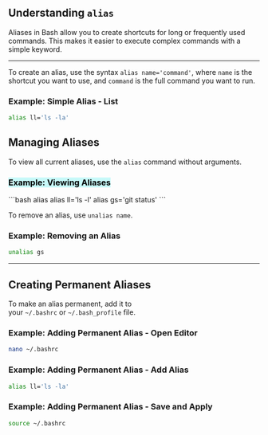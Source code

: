 ## Understanding `alias`

Aliases in Bash allow you to create shortcuts for long or frequently used commands. This makes it easier to execute complex commands with a simple keyword.

---

To create an alias, use the syntax `alias name='command'`, where `name` is the shortcut you want to use, and `command` is the full command you want to run.

### Example: Simple Alias - List

```bash
alias ll='ls -la'
```

## Managing Aliases

To view all current aliases, use the `alias` command without arguments.

### <mark style="background: #ABF7F7A6;">Example: Viewing Aliases
</mark>
```bash
alias
alias ll='ls -l'
alias gs='git status'
```



To remove an alias, use `unalias name`.

### Example: Removing an Alias

```bash
unalias gs
```


---
## Creating Permanent Aliases

To make an alias permanent, add it to your `~/.bashrc` or `~/.bash_profile` file.

### Example: Adding Permanent Alias - Open Editor

```bash
nano ~/.bashrc
```

### Example: Adding Permanent Alias - Add Alias

```bash
alias ll='ls -la'
```

### Example: Adding Permanent Alias - Save and Apply

```bash
source ~/.bashrc
```

